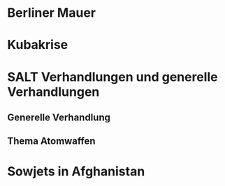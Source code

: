 # Berliner Mauer 
# Kubakrise 
# SALT Verhandlungen und generelle Verhandlungen
## Generelle Verhandlung
## Thema Atomwaffen
# Sowjets in Afghanistan